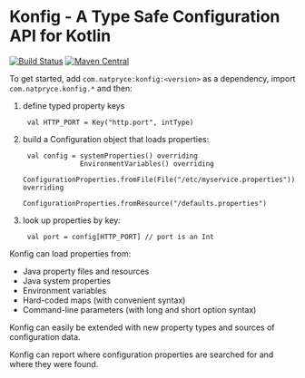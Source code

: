 # Konfig - A Type Safe Configuration API for Kotlin

[![Build Status](https://travis-ci.org/npryce/konfig.svg?branch=master)](https://travis-ci.org/npryce/konfig)
[![Maven Central](https://img.shields.io/maven-central/v/com.natpryce/konfig.svg)](http://search.maven.org/#search%7Cga%7C1%7Cg%3A%22com.natpryce%22%20AND%20a%3A%22koonfig%22)

To get started, add `com.natpryce:konfig:<version>` as a dependency, import `com.natpryce.konfig.*` and then:

1. define typed property keys

        val HTTP_PORT = Key("http.port", intType)

2. build a Configuration object that loads properties:

        val config = systemProperties() overriding
                     EnvironmentVariables() overriding
                     ConfigurationProperties.fromFile(File("/etc/myservice.properties")) overriding
                     ConfigurationProperties.fromResource("/defaults.properties")

3. look up properties by key:

        val port = config[HTTP_PORT] // port is an Int


Konfig can load properties from:

* Java property files and resources
* Java system properties
* Environment variables
* Hard-coded maps (with convenient syntax)
* Command-line parameters (with long and short option syntax)

Konfig can easily be extended with new property types and sources of configuration data.

Konfig can report where configuration properties are searched for and where they were found.
